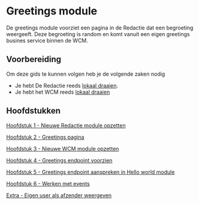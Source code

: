 # Greetings module

De greetings module voorziet een pagina in de Redactie dat een begroeting weergeeft.
Deze begroeting is random en komt vanuit een eigen greetings busines service binnen de WCM.
<!-- TODO: paste image of end result. -->

## Voorbereiding

Om deze gids te kunnen volgen heb je de volgende zaken nodig
- Je hebt De Redactie reeds [lokaal draaien](/modules/content/setup/redactie/setup).
- Je hebt het WCM reeds [lokaal draaien](/modules/content/setup/wcm/index.md)

## Hoofdstukken

[Hoofdstuk 1 - Nieuwe Redactie module opzetten](/modules/content/developer-guides/greetings/step-1-redactie-module-setup.md)

[Hoofdstuk 2 - Greetings pagina](/modules/content/developer-guides/greetings/step-2-greetings-page.md)

[Hoofdstuk 3 - Nieuwe WCM module opzetten](/modules/content/developer-guides/greetings/step-3-wcm-module-setup.md)

[Hoofdstuk 4 - Greetings endpoint voorzien](/modules/content/developer-guides/greetings/step-4-greetings-endpoint.md)

[Hoofdstuk 5 - Greetings endpoint aanspreken in Hello world module](/modules/content/developer-guides/greetings/step-5-greetings-endpoint-access.md)

[Hoofdstuk 6 - Werken met events](/modules/content/developer-guides/greetings/step-6-events.md)

[Extra - Eigen user als afzender weergeven](/modules/content/developer-guides/greetings/extra-own-user-display.md)